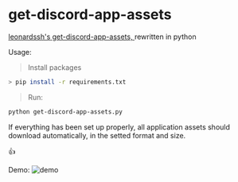 # get-discord-app-assets

[leonardssh's](https://github.com/leonardssh/)[ get-discord-app-assets, ](https://github.com/leonardssh/get-discord-app-assets)rewritten in python

Usage:
> Install packages
```sh
> pip install -r requirements.txt
```
> Run:
```sh
python get-discord-app-assets.py
```

If everything has been set up properly, all application assets should download automatically, in the setted format and size.

👍

Demo:
![demo](https://user-images.githubusercontent.com/35312043/153929307-51803a6c-92ba-4ea6-a4f1-579b900e4998.gif)
